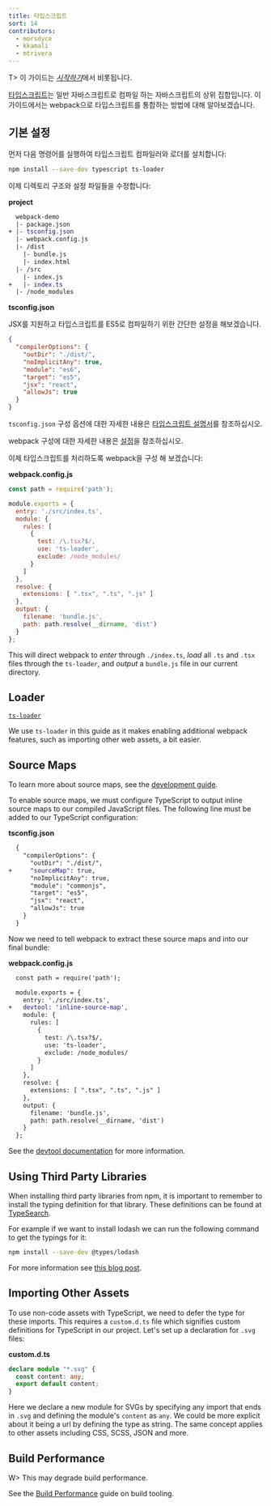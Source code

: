 ```yaml
---
title: 타입스크립트
sort: 14
contributors:
  - morsdyce
  - kkamali
  - mtrivera
---
```


T> 이 가이드는 [*시작하기*](/guides/getting-started/)에서 비롯됩니다.

[타입스크립트](https://www.typescriptlang.org)는 일반 자바스크립트로 컴파일 하는 자바스크립트의 상위 집합입니다. 이 가이드에서는 webpack으로 타입스크립트를 통합하는 방법에 대해 알아보겠습니다.


## 기본 설정

먼저 다음 명령어를 실행하여 타입스크립트 컴파일러와 로더를 설치합니다:

``` bash
npm install --save-dev typescript ts-loader
```

이제 디렉토리 구조와 설정 파일들을 수정합니다:

__project__

``` diff
  webpack-demo
  |- package.json
+ |- tsconfig.json
  |- webpack.config.js
  |- /dist
    |- bundle.js
    |- index.html
  |- /src
    |- index.js
+   |- index.ts
  |- /node_modules
```

__tsconfig.json__

JSX를 지원하고 타입스크립트를 ES5로 컴파일하기 위한 간단한 설정을 해보겠습니다.

``` json
{
  "compilerOptions": {
    "outDir": "./dist/",
    "noImplicitAny": true,
    "module": "es6",
    "target": "es5",
    "jsx": "react",
    "allowJs": true
  }
}
```

`tsconfig.json` 구성 옵션에 대한 자세한 내용은 [타입스크립트 설명서](https://www.typescriptlang.org/docs/handbook/tsconfig-json.html)를 참조하십시오.

webpack 구성에 대한 자세한 내용은 [설정](/concepts/configuration/)을 참조하십시오.

이제 타입스크립트를 처리하도록 webpack을 구성 해 보겠습니다:

__webpack.config.js__

``` js
const path = require('path');

module.exports = {
  entry: './src/index.ts',
  module: {
    rules: [
      {
        test: /\.tsx?$/,
        use: 'ts-loader',
        exclude: /node_modules/
      }
    ]
  },
  resolve: {
    extensions: [ ".tsx", ".ts", ".js" ]
  },
  output: {
    filename: 'bundle.js',
    path: path.resolve(__dirname, 'dist')
  }
};
```

This will direct webpack to _enter_ through `./index.ts`, _load_ all `.ts` and `.tsx` files through the `ts-loader`, and _output_ a `bundle.js` file in our current directory.


## Loader

[`ts-loader`](https://github.com/TypeStrong/ts-loader)

We use `ts-loader` in this guide as it makes enabling additional webpack features, such as importing other web assets, a bit easier.


## Source Maps

To learn more about source maps, see the [development guide](/guides/development).

To enable source maps, we must configure TypeScript to output inline source maps to our compiled JavaScript files. The following line must be added to our TypeScript configuration:

__tsconfig.json__

``` diff
  {
    "compilerOptions": {
      "outDir": "./dist/",
+     "sourceMap": true,
      "noImplicitAny": true,
      "module": "commonjs",
      "target": "es5",
      "jsx": "react",
      "allowJs": true
    }
  }
```

Now we need to tell webpack to extract these source maps and into our final bundle:

__webpack.config.js__

``` diff
  const path = require('path');

  module.exports = {
    entry: './src/index.ts',
+   devtool: 'inline-source-map',
    module: {
      rules: [
        {
          test: /\.tsx?$/,
          use: 'ts-loader',
          exclude: /node_modules/
        }
      ]
    },
    resolve: {
      extensions: [ ".tsx", ".ts", ".js" ]
    },
    output: {
      filename: 'bundle.js',
      path: path.resolve(__dirname, 'dist')
    }
  };
```

See the [devtool documentation](/configuration/devtool/) for more information.


## Using Third Party Libraries

When installing third party libraries from npm, it is important to remember to install the typing definition for that library. These definitions can be found at [TypeSearch](http://microsoft.github.io/TypeSearch/).

For example if we want to install lodash we can run the following command to get the typings for it:

``` bash
npm install --save-dev @types/lodash
```

For more information see [this blog post](https://blogs.msdn.microsoft.com/typescript/2016/06/15/the-future-of-declaration-files/).


## Importing Other Assets

To use non-code assets with TypeScript, we need to defer the type for these imports. This requires a `custom.d.ts` file which signifies custom definitions for TypeScript in our project. Let's set up a declaration for `.svg` files:

__custom.d.ts__

```typescript
declare module "*.svg" {
  const content: any;
  export default content;
}
```

Here we declare a new module for SVGs by specifying any import that ends in `.svg` and defining the module's `content` as `any`. We could be more explicit about it being a url by defining the type as string. The same concept applies to other assets including CSS, SCSS, JSON and more.


## Build Performance

W> This may degrade build performance.

See the [Build Performance](/guides/build-performance/) guide on build tooling.

